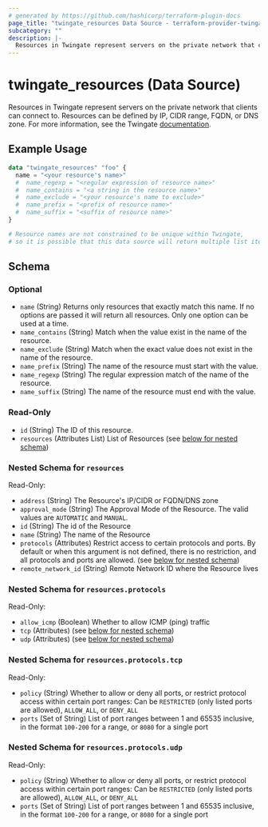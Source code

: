 ```yaml
---
# generated by https://github.com/hashicorp/terraform-plugin-docs
page_title: "twingate_resources Data Source - terraform-provider-twingate"
subcategory: ""
description: |-
  Resources in Twingate represent servers on the private network that clients can connect to. Resources can be defined by IP, CIDR range, FQDN, or DNS zone. For more information, see the Twingate documentation https://docs.twingate.com/docs/resources-and-access-nodes.
---
```


# twingate_resources (Data Source)

Resources in Twingate represent servers on the private network that clients can connect to. Resources can be defined by IP, CIDR range, FQDN, or DNS zone. For more information, see the Twingate [documentation](https://docs.twingate.com/docs/resources-and-access-nodes).

## Example Usage

```terraform
data "twingate_resources" "foo" {
  name = "<your resource's name>"
  #  name_regexp = "<regular expression of resource name>"
  #  name_contains = "<a string in the resource name>"
  #  name_exclude = "<your resource's name to exclude>"
  #  name_prefix = "<prefix of resource name>"
  #  name_suffix = "<suffix of resource name>"
}

# Resource names are not constrained to be unique within Twingate,
# so it is possible that this data source will return multiple list items.
```

<!-- schema generated by tfplugindocs -->
## Schema

### Optional

- `name` (String) Returns only resources that exactly match this name. If no options are passed it will return all resources. Only one option can be used at a time.
- `name_contains` (String) Match when the value exist in the name of the resource.
- `name_exclude` (String) Match when the exact value does not exist in the name of the resource.
- `name_prefix` (String) The name of the resource must start with the value.
- `name_regexp` (String) The regular expression match of the name of the resource.
- `name_suffix` (String) The name of the resource must end with the value.

### Read-Only

- `id` (String) The ID of this resource.
- `resources` (Attributes List) List of Resources (see [below for nested schema](#nestedatt--resources))

<a id="nestedatt--resources"></a>
### Nested Schema for `resources`

Read-Only:

- `address` (String) The Resource's IP/CIDR or FQDN/DNS zone
- `approval_mode` (String) The Approval Mode of the Resource. The valid values are `AUTOMATIC` and `MANUAL`.
- `id` (String) The id of the Resource
- `name` (String) The name of the Resource
- `protocols` (Attributes) Restrict access to certain protocols and ports. By default or when this argument is not defined, there is no restriction, and all protocols and ports are allowed. (see [below for nested schema](#nestedatt--resources--protocols))
- `remote_network_id` (String) Remote Network ID where the Resource lives

<a id="nestedatt--resources--protocols"></a>
### Nested Schema for `resources.protocols`

Read-Only:

- `allow_icmp` (Boolean) Whether to allow ICMP (ping) traffic
- `tcp` (Attributes) (see [below for nested schema](#nestedatt--resources--protocols--tcp))
- `udp` (Attributes) (see [below for nested schema](#nestedatt--resources--protocols--udp))

<a id="nestedatt--resources--protocols--tcp"></a>
### Nested Schema for `resources.protocols.tcp`

Read-Only:

- `policy` (String) Whether to allow or deny all ports, or restrict protocol access within certain port ranges: Can be `RESTRICTED` (only listed ports are allowed), `ALLOW_ALL`, or `DENY_ALL`
- `ports` (Set of String) List of port ranges between 1 and 65535 inclusive, in the format `100-200` for a range, or `8080` for a single port


<a id="nestedatt--resources--protocols--udp"></a>
### Nested Schema for `resources.protocols.udp`

Read-Only:

- `policy` (String) Whether to allow or deny all ports, or restrict protocol access within certain port ranges: Can be `RESTRICTED` (only listed ports are allowed), `ALLOW_ALL`, or `DENY_ALL`
- `ports` (Set of String) List of port ranges between 1 and 65535 inclusive, in the format `100-200` for a range, or `8080` for a single port
